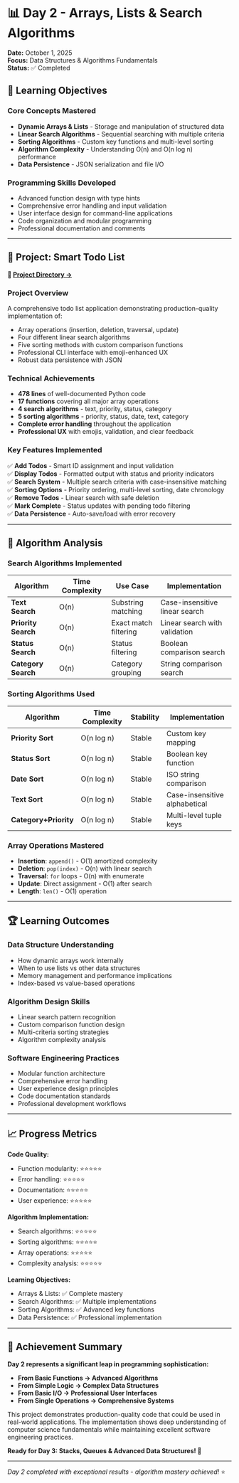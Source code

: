 # 📊 Day 2 - Arrays, Lists & Search Algorithms

**Date:** October 1, 2025  
**Focus:** Data Structures & Algorithms Fundamentals  
**Status:** ✅ Completed  

## 🎯 Learning Objectives

### **Core Concepts Mastered**
- **Dynamic Arrays & Lists** - Storage and manipulation of structured data
- **Linear Search Algorithms** - Sequential searching with multiple criteria
- **Sorting Algorithms** - Custom key functions and multi-level sorting  
- **Algorithm Complexity** - Understanding O(n) and O(n log n) performance
- **Data Persistence** - JSON serialization and file I/O

### **Programming Skills Developed**
- Advanced function design with type hints
- Comprehensive error handling and input validation
- User interface design for command-line applications
- Code organization and modular programming
- Professional documentation and comments

---

## 🚀 Project: Smart Todo List

**📁 [Project Directory →](Smart_Todo_List/)**

### **Project Overview**
A comprehensive todo list application demonstrating production-quality implementation of:
- Array operations (insertion, deletion, traversal, update)
- Four different linear search algorithms
- Five sorting methods with custom comparison functions
- Professional CLI interface with emoji-enhanced UX
- Robust data persistence with JSON

### **Technical Achievements**
- **478 lines** of well-documented Python code
- **17 functions** covering all major array operations
- **4 search algorithms** - text, priority, status, category
- **5 sorting algorithms** - priority, status, date, text, category
- **Complete error handling** throughout the application
- **Professional UX** with emojis, validation, and clear feedback

### **Key Features Implemented**
✅ **Add Todos** - Smart ID assignment and input validation  
✅ **Display Todos** - Formatted output with status and priority indicators  
✅ **Search System** - Multiple search criteria with case-insensitive matching  
✅ **Sorting Options** - Priority ordering, multi-level sorting, date chronology  
✅ **Remove Todos** - Linear search with safe deletion  
✅ **Mark Complete** - Status updates with pending todo filtering  
✅ **Data Persistence** - Auto-save/load with error recovery  

---

## 🔬 Algorithm Analysis

### **Search Algorithms Implemented**
| Algorithm | Time Complexity | Use Case | Implementation |
|-----------|----------------|----------|----------------|
| **Text Search** | O(n) | Substring matching | Case-insensitive linear search |
| **Priority Search** | O(n) | Exact match filtering | Linear search with validation |
| **Status Search** | O(n) | Status filtering | Boolean comparison search |
| **Category Search** | O(n) | Category grouping | String comparison search |

### **Sorting Algorithms Used**
| Algorithm | Time Complexity | Stability | Implementation |
|-----------|----------------|-----------|----------------|
| **Priority Sort** | O(n log n) | Stable | Custom key mapping |
| **Status Sort** | O(n log n) | Stable | Boolean key function |
| **Date Sort** | O(n log n) | Stable | ISO string comparison |
| **Text Sort** | O(n log n) | Stable | Case-insensitive alphabetical |
| **Category+Priority** | O(n log n) | Stable | Multi-level tuple keys |

### **Array Operations Mastered**
- **Insertion**: `append()` - O(1) amortized complexity
- **Deletion**: `pop(index)` - O(n) with linear search
- **Traversal**: `for` loops - O(n) with enumerate
- **Update**: Direct assignment - O(1) after search
- **Length**: `len()` - O(1) operation

---

## 🏆 Learning Outcomes

### **Data Structure Understanding**
- How dynamic arrays work internally
- When to use lists vs other data structures
- Memory management and performance implications
- Index-based vs value-based operations

### **Algorithm Design Skills**
- Linear search pattern recognition
- Custom comparison function design
- Multi-criteria sorting strategies
- Algorithm complexity analysis

### **Software Engineering Practices**
- Modular function architecture
- Comprehensive error handling
- User experience design principles
- Code documentation standards
- Professional development workflows

---

## 📈 Progress Metrics

**Code Quality:**
- Function modularity: ⭐⭐⭐⭐⭐
- Error handling: ⭐⭐⭐⭐⭐
- Documentation: ⭐⭐⭐⭐⭐
- User experience: ⭐⭐⭐⭐⭐

**Algorithm Implementation:**
- Search algorithms: ⭐⭐⭐⭐⭐
- Sorting algorithms: ⭐⭐⭐⭐⭐
- Array operations: ⭐⭐⭐⭐⭐
- Complexity analysis: ⭐⭐⭐⭐⭐

**Learning Objectives:**
- Arrays & Lists: ✅ Complete mastery
- Search Algorithms: ✅ Multiple implementations
- Sorting Algorithms: ✅ Advanced key functions
- Data Persistence: ✅ Professional implementation

---

## 🎉 Achievement Summary

**Day 2 represents a significant leap in programming sophistication:**

- **From Basic Functions → Advanced Algorithms**
- **From Simple Logic → Complex Data Structures**  
- **From Basic I/O → Professional User Interfaces**
- **From Single Operations → Comprehensive Systems**

This project demonstrates production-quality code that could be used in real-world applications. The implementation shows deep understanding of computer science fundamentals while maintaining excellent software engineering practices.

**Ready for Day 3: Stacks, Queues & Advanced Data Structures! 🚀**

---

*Day 2 completed with exceptional results - algorithm mastery achieved!* ⭐